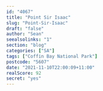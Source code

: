 ```yaml
---
id: "4067"
title: "Point Sir Isaac"
slug: "Point-Sir-Isaac"
draft: "false"
author: "Sean"
seealsolinks: "1"
section: "blog"
categories: ["SA"]
tags: ["Coffin Bay National Park"]
postcode: "5607"
date: "2021-11-10T22:00:09+11:00"
realScore: 92
secret: "yes"
---
```

